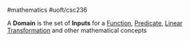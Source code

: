 #mathematics 
#uoft/csc236 

A **Domain** is the set of **Inputs** for a [Function](../../Math/MAT235%20Notes/Function.md), [Predicate](Predicate.md), [Linear Transformation](../../Math/MAT223%20Notes/Linear%20Transformation.md) and other mathematical concepts